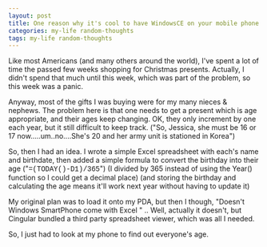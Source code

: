 ```yaml
---
layout: post
title: One reason why it's cool to have WindowsCE on your mobile phone.
categories: my-life random-thoughts
tags: my-life random-thoughts
---
```


  <p>Like most Americans (and many others around the world), I've spent a lot of time the passed few weeks shopping for Christmas presents.  Actually, I didn't spend that much until this week, which was part of the problem, so this week was a panic.</p> <p>Anyway, most of the gifts I was buying were for my many nieces &amp; nephews.  The problem here is that one needs to get a present which is age appropriate, and their ages keep changing.  OK, they only increment by one each year, but it still difficult to keep track.  ("So, Jessica, she must be 16 or 17  now.....um..no....She's 20 and her army unit is stationed in Korea")</p> <p>So, then I had an idea.  I wrote a simple Excel spreadsheet with each's name and birthdate, then added a simple formula to convert the birthday into their age ("<font face="Courier New">=(TODAY()-D1)/365</font>")  (I divided by 365 instead of using the Year() function so I could get a decimal place) (and storing the birthday and calculating the age means it'll work next year without having to update it)</p> <p>My original plan was to load it onto my PDA, but then I though, "Doesn't Windows SmartPhone come with Excel " .. Well, actually it doesn't, but Cingular bundled a third party spreadsheet viewer, which was all I needed. </p> <p>So, I just had to look at my phone to find out everyone's age.</p>